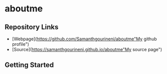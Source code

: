 # aboutme

## Repository Links

- [Webpage](https://github.com/Samanthgourineni/aboutme"My github profile")
- [Source](https://samanthgourineni.github.io/aboutme"My source page")

## Getting Started

